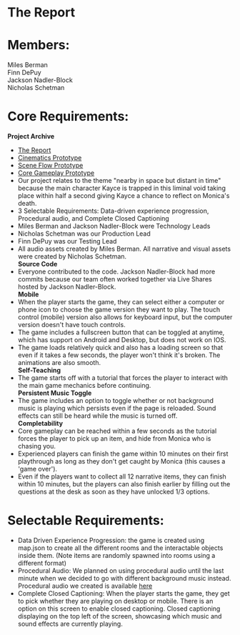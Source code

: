 # The Report  

# Members:  
Miles Berman  
Finn DePuy  
Jackson Nadler-Block  
Nicholas Schetman    
  
# Core Requirements:   

  **Project Archive**   
- [The Report](https://finndepuy.github.io/The-Report/)    
- [Cinematics Prototype](https://mbermanucsc.github.io/finalPrototypes/cinematics/)    
- [Scene Flow Prototype](https://mbermanucsc.github.io/finalPrototypes/sceneFlow/)   
- [Core Gameplay Prototype](https://mbermanucsc.github.io/finalPrototypes/coreGameplay/)     
- Our project relates to the theme "nearby in space but distant in time" because the main character Kayce is trapped in this liminal void taking place within half a second giving Kayce a chance to reflect on Monica's death.  
- 3 Selectable Requirements: Data-driven experience progression, Procedural audio, and Complete Closed Captioning  
- Miles Berman and Jackson Nadler-Block were Technology Leads  
- Nicholas Schetman was our Production Lead  
- Finn DePuy was our Testing Lead  
- All audio assets created by Miles Berman. All narrative and visual assets were created by Nicholas Schetman.  
  **Source Code**  
- Everyone contributed to the code. Jackson Nadler-Block had more commits because our team often worked together via Live Shares hosted by Jackson Nadler-Block.    
**Mobile**  
- When the player starts the game, they can select either a computer or phone icon to choose the game version they want to play. The touch control (mobile) version also allows for keyboard input, but the computer version doesn't have touch controls.  
- The game includes a fullscreen button that can be toggled at anytime, which has support on Android and Desktop, but does not work on IOS.  
- The game loads relatively quick and also has a loading screen so that even if it takes a few seconds, the player won't think it's broken. The animations are also smooth.    
**Self-Teaching**  
-  The game starts off with a tutorial that forces the player to interact with the main game mechanics before continuing.    
**Persistent Music Toggle**  
- The game includes an option to toggle whether or not background music is playing which persists even if the page is reloaded. Sound effects can still be heard while the music is turned off.    
**Completability**  
- Core gameplay can be reached within a few seconds as the tutorial forces the player to pick up an item, and hide from Monica who is chasing you.  
- Experienced players can finish the game within 10 minutes on their first playthrough as long as they don't get caught by Monica (this causes a 'game over').  
- Even if the players want to collect all 12 narrative items, they can finish within 10 minutes, but the players can also finish earlier by filling out the questions at the desk as soon as they have unlocked 1/3 options. 



# Selectable Requirements:  
- Data Driven Experience Progression: the game is created using map.json to create all the different rooms and the interactable objects inside them. (Note items are randomly spawned into rooms using a different format)  
- Procedural Audio: We planned on using procedural audio until the last minute when we decided to go with different background music instead. Procedural audio we created is available [here](https://github.com/mbermanUCSC/finalMusicDemo)  
- Complete Closed Captioning: When the player starts the game, they get to pick whether they are playing on desktop or mobile. There is an option on this screen to enable closed captioning. Closed captioning displaying on the top left of the screen, showcasing which music and sound effects are currently playing.

